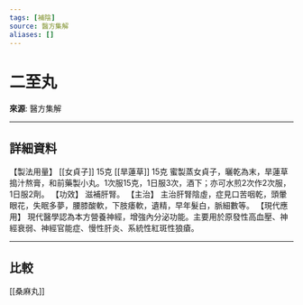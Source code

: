 ```yaml
---
tags: [補陰]
source: 醫方集解
aliases: []
---
```


# 二至丸

**來源**: 醫方集解  

---

## 詳細資料
【製法用量】 [[女貞子]] 15克 [[旱蓮草]] 15克
蜜製蒸女貞子，曬乾為末，旱蓮草搗汁熬膏，和前藥製小丸。1次服15克，1日服3次，酒下；亦可水煎2次作2次服，1日服2劑。
【功效】
滋補肝腎。
【主治】
主治肝腎陰虛，症見口苦咽乾，頭暈眼花，失眠多夢，腰膝酸軟，下肢痿軟，遺精，早年髮白，脈細數等。
【現代應用】
現代醫學認為本方營養神經，增強內分泌功能。主要用於原發性高血壓、神經衰弱、神經官能症、慢性肝炎、系統性紅斑性狼瘡。

---

## 比較
[[桑麻丸]]
